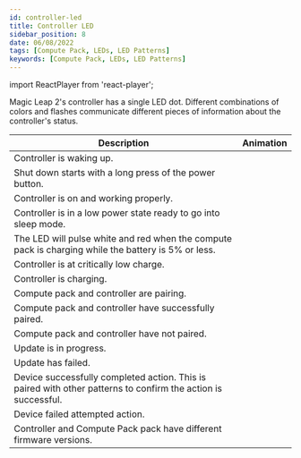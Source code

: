 ```yaml
---
id: controller-led
title: Controller LED
sidebar_position: 8
date: 06/08/2022
tags: [Compute Pack, LEDs, LED Patterns]
keywords: [Compute Pack, LEDs, LED Patterns]
---
```


import ReactPlayer from 'react-player';

Magic Leap 2's controller has a single LED dot. Different combinations of colors and flashes communicate different pieces of information about the controller's status.

| Description                                                                                                   | Animation                                                                                                                                  |
| ------------------------------------------------------------------------------------------------------------- | ------------------------------------------------------------------------------------------------------------------------------------------ |
| Controller is waking up.                                                                                      | <ReactPlayer url="/videos/led-patterns/controller/controller-boot-up.webm" width="200px" height="200px" playing loop />                    |
| Shut down starts with a long press of the power button.                                                       | <ReactPlayer url="/videos/led-patterns/controller/controller-shut-down.webm" width="200px" height="200px" playing loop />                  |
| Controller is on and working properly.                                                                        | <ReactPlayer url="/videos/led-patterns/controller/controller-on.webm" width="200px" height="200px" playing loop />                         |
| Controller is in a low power state ready to go into sleep mode.                                               | <ReactPlayer url="/videos/led-patterns/controller/controller-standby.webm" width="200px" height="200px" playing loop />                    |
| The LED will pulse white and red when the compute pack is charging while the battery is 5% or less.           | <ReactPlayer url="/videos/led-patterns/controller/controller-critical-battery-charging.webm" width="200px" height="200px" playing loop />  |
| Controller is at critically low charge.                                                                       | <ReactPlayer url="/videos/led-patterns/controller/controller-critical-battery-unplugged.webm" width="200px" height="200px" playing loop /> |
| Controller is charging.                                                                                       | <ReactPlayer url="/videos/led-patterns/controller/controller-bluetooth-pairing.webm" width="200px" height="200px" playing loop />          |
| Compute pack and controller are pairing.                                                                      | <ReactPlayer url="/videos/led-patterns/controller/controller-bluetooth-pairing.webm" width="200px" height="200px" playing loop />          |
| Compute pack and controller have successfully paired.                                                         | <ReactPlayer url="/videos/led-patterns/controller/controller-bluetooth-pairing-success.webm" width="200px" height="200px" playing loop />  |
| Compute pack and controller have not paired.                                                                  | <ReactPlayer url="/videos/led-patterns/controller/controller-bluetooth-pairing-failure.webm" width="200px" height="200px" playing loop />  |
| Update is in progress.                                                                                        | <ReactPlayer url="/videos/led-patterns/controller/controller-updating-success.webm" width="200px" height="200px" playing loop />           |
| Update has failed.                                                                                            | <ReactPlayer url="/videos/led-patterns/controller/controller-updating-failure.webm" width="200px" height="200px" playing loop />           |
| Device successfully completed action. This is paired with other patterns to confirm the action is successful. | <ReactPlayer url="/videos/led-patterns/controller/controller-generic-success.webm" width="200px" height="200px" playing loop />            |
| Device failed attempted action.                                                                               | <ReactPlayer url="/videos/led-patterns/controller/controller-generic-failure.webm" width="200px" height="200px" playing loop />            |
| Controller and Compute Pack pack have different firmware versions.                                            | <ReactPlayer url="/videos/led-patterns/controller/controller-firmware-mismatch.webm" width="200px" height="200px" playing loop />          |

